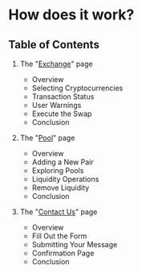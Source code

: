 # How does it work?

## Table of Contents

1. The "[Exchange](./howdoesitwork/exchange-page.md)" page

   - Overview
   - Selecting Cryptocurrencies
   - Transaction Status
   - User Warnings
   - Execute the Swap
   - Conclusion

2. The "[Pool](./howdoesitwork/pool-page.md)" page

   - Overview
   - Adding a New Pair
   - Exploring Pools
   - Liquidity Operations
   - Remove Liquidity
   - Conclusion

3. The "[Contact Us](./howdoesitwork/contact-us-page.md)" page

   - Overview
   - Fill Out the Form
   - Submitting Your Message
   - Confirmation Page
   - Conclusion
